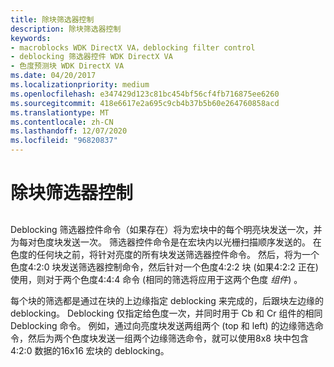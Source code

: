 ```yaml
---
title: 除块筛选器控制
description: 除块筛选器控制
keywords:
- macroblocks WDK DirectX VA，deblocking filter control
- deblocking 筛选器控件 WDK DirectX VA
- 色度预测块 WDK DirectX VA
ms.date: 04/20/2017
ms.localizationpriority: medium
ms.openlocfilehash: e347429d123c81bc454bf56cf4fb716875ee6260
ms.sourcegitcommit: 418e6617e2a695c9cb4b37b5b60e264760858acd
ms.translationtype: MT
ms.contentlocale: zh-CN
ms.lasthandoff: 12/07/2020
ms.locfileid: "96820837"
---
```

# <a name="deblocking-filter-control"></a>除块筛选器控制


## <span id="ddk_deblocking_filter_control_gg"></span><span id="DDK_DEBLOCKING_FILTER_CONTROL_GG"></span>


Deblocking 筛选器控件命令（如果存在）将为宏块中的每个明亮块发送一次，并为每对色度块发送一次。 筛选器控件命令是在宏块内以光栅扫描顺序发送的。 在色度的任何块之前，将针对亮度的所有块发送筛选器控件命令。 然后，将为一个色度4:2:0 块发送筛选器控制命令，然后针对一个色度4:2:2 块 (如果4:2:2 正在) 使用，则对于两个色度4:4:4 命令 (相同的筛选将应用于这两个色度 *组件*) 。

每个块的筛选都是通过在块的上边缘指定 deblocking 来完成的，后跟块左边缘的 deblocking。 Deblocking 仅指定给色度一次，并同时用于 Cb 和 Cr 组件的相同 Deblocking 命令。 例如，通过向亮度块发送两组两个 (top 和 left) 的边缘筛选命令，然后为两个色度块发送一组两个边缘筛选命令，就可以使用8x8 块中包含4:2:0 数据的16x16 宏块的 deblocking。

 

 





